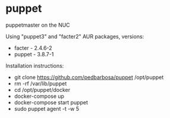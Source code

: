 puppet
======

puppetmaster on the NUC

Using "puppet3" and "facter2" AUR packages, versions:
- facter - 2.4.6-2
- puppet - 3.8.7-1

Installation instructions:
- git clone https://github.com/pedbarbosa/puppet /opt/puppet
- rm -rf /var/lib/puppet
- cd /opt/puppet/docker
- docker-compose up
- docker-compose start puppet
- sudo puppet agent -t -w 5
